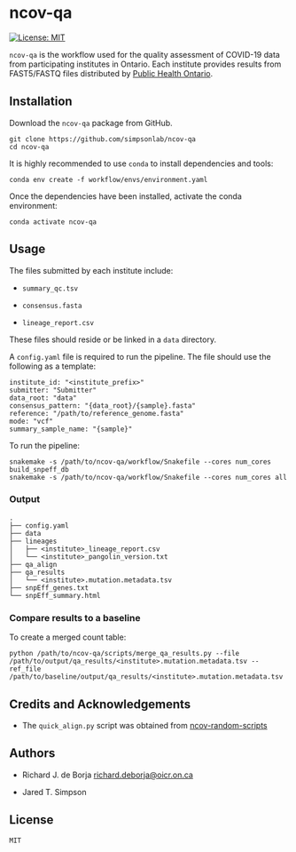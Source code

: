 # ncov-qa

[![License: MIT](https://img.shields.io/badge/License-MIT-yellow.svg)](https://opensource.org/licenses/MIT)


`ncov-qa` is the workflow used for the quality assessment of COVID-19
data from participating institutes in Ontario.  Each institute provides
results from FAST5/FASTQ files distributed by [Public Health Ontario](https://www.publichealthontario.ca).


## Installation
Download the `ncov-qa` package from GitHub.
```
git clone https://github.com/simpsonlab/ncov-qa
cd ncov-qa
```

It is highly recommended to use `conda` to install dependencies and
tools:
```
conda env create -f workflow/envs/environment.yaml
```

Once the dependencies have been installed, activate the conda
environment:
```
conda activate ncov-qa
```


## Usage

The files submitted by each institute include:

* `summary_qc.tsv`

* `consensus.fasta`

* `lineage_report.csv`


These files should reside or be linked in a `data` directory.

A `config.yaml` file is required to run the pipeline.  The file should use the following as a template:
```
institute_id: "<institute_prefix>"
submitter: "Submitter"
data_root: "data"
consensus_pattern: "{data_root}/{sample}.fasta"
reference: "/path/to/reference_genome.fasta"
mode: "vcf"
summary_sample_name: "{sample}"
```

To run the pipeline:
```
snakemake -s /path/to/ncov-qa/workflow/Snakefile --cores num_cores build_snpeff_db
snakemake -s /path/to/ncov-qa/workflow/Snakefile --cores num_cores all
```

### Output
```
.
├── config.yaml
├── data
├── lineages
│   ├── <institute>_lineage_report.csv
│   └── <institute>_pangolin_version.txt
├── qa_align
├── qa_results
│   └── <institute>.mutation.metadata.tsv
├── snpEff_genes.txt
└── snpEff_summary.html
```


### Compare results to a baseline
To create a merged count table:
```
python /path/to/ncov-qa/scripts/merge_qa_results.py --file /path/to/output/qa_results/<institute>.mutation.metadata.tsv --ref_file /path/to/baseline/output/qa_results/<institute>.mutation.metadata.tsv
```

## Credits and Acknowledgements

* The `quick_align.py` script was obtained from [ncov-random-scripts](https://github.com/jts/ncov-random-scripts)


## Authors

* Richard J. de Borja <richard.deborja@oicr.on.ca>

* Jared T. Simpson


## License
`MIT`
